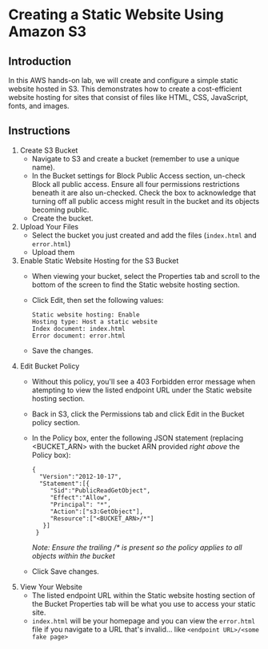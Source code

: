 # Creating a Static Website Using Amazon S3
## Introduction
In this AWS hands-on lab, we will create and configure a simple static website hosted in S3.  This demonstrates how to create a cost-efficient website hosting for sites that consist of files like HTML, CSS, JavaScript, fonts, and images.

## Instructions
1. Create S3 Bucket
   * Navigate to S3 and create a bucket (remember to use a unique name).
   * In the Bucket settings for Block Public Access section, un-check Block all public access.  Ensure all four permissions restrictions beneath it are also un-checked.  Check the box to acknowledge that turning off all public access might result in the bucket and its objects becoming public.  
   * Create the bucket.
2. Upload Your Files
   * Select the bucket you just created and add the files (`index.html` and `error.html`)
   * Upload them  
3. Enable Static Website Hosting for the S3 Bucket
   * When viewing your bucket, select the Properties tab and scroll to the bottom of the screen to find the Static website hosting section.
   * Click Edit, then set the following values:
   
      ```
      Static website hosting: Enable
      Hosting type: Host a static website
      Index document: index.html
      Error document: error.html
      ```
      
    * Save the changes.
 4. Edit Bucket Policy
    * Without this policy, you'll see a 403 Forbidden error message when atempting to view the listed endpoint URL under the Static website hosting section.
    * Back in S3, click the Permissions tab and click Edit in the Bucket policy section.
    * In the Policy box, enter the following JSON statement (replacing <BUCKET_ARN> with the bucket ARN provided _right above_ the Policy box):

      ```
      {
        "Version":"2012-10-17",
        "Statement":[{
           "Sid":"PublicReadGetObject",
           "Effect":"Allow",
           "Principal": "*",
           "Action":["s3:GetObject"],
           "Resource":["<BUCKET_ARN>/*"]
         }]
       }
      ```
      
      _Note: Ensure the trailing /* is present so the policy applies to all objects within the bucket_
      
    * Click Save changes.
5.  View Your Website
    * The listed endpoint URL within the Static website hosting section of the Bucket Properties tab will be what you use to access your static site.
    * `index.html` will be your homepage and you can view the `error.html` file if you navigate to a URL that's invalid... like `<endpoint URL>/<some fake page>`
